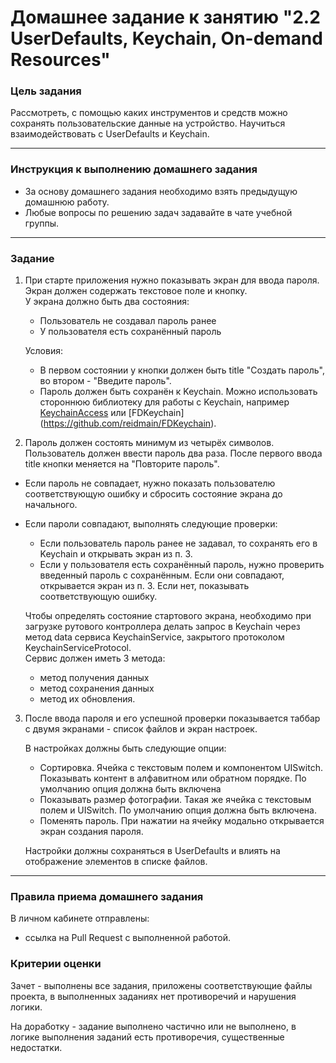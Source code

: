# Домашнее задание к занятию "2.2 UserDefaults, Keychain, On-demand Resources"

### Цель задания

Рассмотреть, с помощью каких инструментов и средств можно сохранять пользовательские данные на устройство. Научиться взаимодействовать с UserDefaults и Keychain. 

---

### Инструкция к выполнению домашнего задания 

* За основу домашнего задания необходимо взять предыдущую домашнюю работу.
* Любые вопросы по решению задач задавайте в чате учебной группы.

---

### Задание

1. При старте приложения нужно показывать экран для ввода пароля. Экран должен содержать текстовое поле и кнопку.  
У экрана должно быть два состояния:  
   * Пользователь не создавал пароль ранее  
   * У пользователя есть сохранённый пароль

   Условия: 
    - В первом состоянии у кнопки должен быть title "Создать пароль", во втором - "Введите пароль".  
    - Пароль должен быть сохранён к Keychain. Можно использовать стороннюю библиотеку для работы с Keychain, например [KeychainAccess](https://github.com/kishikawakatsumi/KeychainAccess) или [FDKeychain] (https://github.com/reidmain/FDKeychain).

2. Пароль должен состоять минимум из четырёх символов. Пользователь должен ввести пароль два раза. После первого ввода title кнопки меняется на "Повторите пароль".   
- Если пароль не совпадает, нужно показать пользователю соответствующую ошибку и сбросить состояние экрана до начального.
- Если пароли совпадают, выполнять следующие проверки:  
   * Если пользователь пароль ранее не задавал, то сохранять его в Keychain и открывать экран из п. 3.
   * Если у пользователя есть сохранённый пароль, нужно проверить введенный пароль с сохранённым. Если они совпадают, открывается экран из п. 3. Если нет, показывать соответствующую ошибку.

   Чтобы определять состояние стартового экрана, необходимо при загрузке рутового контроллера делать запрос в Keychain через метод data сервиса KeychainService, закрытого протоколом KeychainServiceProtocol.  
   Сервис должен иметь 3 метода: 
   - метод получения данных
   - метод сохранения данных
   - метод их обновления.

3. После ввода пароля и его успешной проверки показывается таббар с двумя экранами - список файлов и экран настроек. 

   В настройках должны быть следующие опции:
   - Сортировка. Ячейка с текстовым полем и компонентом UISwitch. Показывать контент в алфавитном или обратном порядке. По умолчанию опция должна быть включена
   - Показывать размер фотографии. Такая же ячейка с текстовым полем и UISwitch. По умолчанию опция должна быть включена.
   - Поменять пароль. При нажатии на ячейку модально открывается экран создания пароля.

   Настройки должны сохраняться в UserDefaults и влиять на отображение элементов в списке файлов.

---

### Правила приема домашнего задания

В личном кабинете отправлены:

- ссылка на Pull Request с выполненной работой.

### Критерии оценки

Зачет - выполнены все задания, приложены соответствующие файлы проекта, в выполненных заданиях нет противоречий и нарушения логики.

На доработку - задание выполнено частично или не выполнено, в логике выполнения заданий есть противоречия, существенные недостатки.

